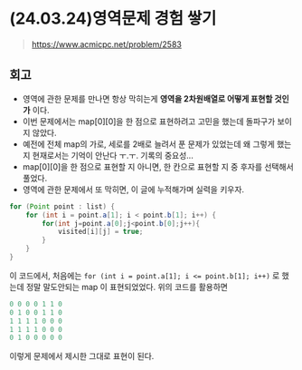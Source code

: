 # (24.03.24)영역문제 경험 쌓기
> https://www.acmicpc.net/problem/2583

## 회고
- 영역에 관한 문제를 만나면 항상 막히는게 **영역을 2차원배열로 어떻게 표현할 것인가** 이다.
- 이번 문제에서는 map\[0]\[0]을 한 점으로 표현하려고 고민을 했는데 돌파구가 보이지 않았다. 
- 예전에 전체 map의 가로, 세로를 2배로 늘려서 푼 문제가 있었는데 왜 그렇게 했는지 현재로서는 기억이 안난다 ㅜ.ㅜ. 기록의 중요성...
- map\[0]\[0]을 한 점으로 표현할 지 아니면, 한 칸으로 표현할 지 중 후자를 선택해서 풀었다.
- 영역에 관한 문제에서 또 막히면, 이 글에 누적해가며 실력을 키우자.
```java
for (Point point : list) {  
    for (int i = point.a[1]; i < point.b[1]; i++) {  
        for(int j=point.a[0];j<point.b[0];j++){  
            visited[i][j] = true;  
        }  
    }  
}
```
이 코드에서, 처음에는  `for (int i = point.a[1]; i <= point.b[1]; i++)` 로 했는데 정말 말도안되는 map 이 표현되었었다. 위의 코드를 활용하면
```java
0 0 0 0 1 1 0 
0 1 0 0 1 1 0 
1 1 1 1 0 0 0 
1 1 1 1 0 0 0 
0 1 0 0 0 0 0
```
이렇게 문제에서 제시한 그대로 표현이 된다.
